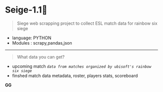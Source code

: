 # Seige-1.1🎉️

> Siege web scrapping project to collect ESL match data for rainbow six siege

* language: PYTHON
* Modules : scrapy,pandas,json

---

> What data you can get?

* upcoming match *`data from matches organized by ubisoft's rainbow six siege`*
* finshed match data metadata,  roster, players stats, scoreboard

**GG**
